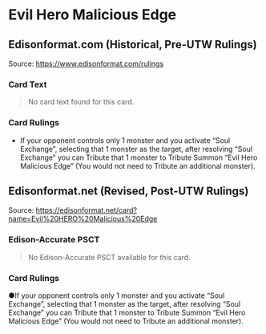 # Evil Hero Malicious Edge

## Edisonformat.com (Historical, Pre-UTW Rulings)

Source: https://www.edisonformat.com/rulings

### Card Text

> No card text found for this card.

### Card Rulings

*   If your opponent controls only 1 monster and you activate “Soul Exchange”, selecting that 1 monster as the target, after resolving “Soul Exchange” you can Tribute that 1 monster to Tribute Summon “Evil Hero Malicious Edge” (You would not need to Tribute an additional monster).

## Edisonformat.net (Revised, Post-UTW Rulings)

Source: https://edisonformat.net/card?name=Evil%20HERO%20Malicious%20Edge

### Edison-Accurate PSCT

> No Edison-Accurate PSCT available for this card.

### Card Rulings

●If your opponent controls only 1 monster and you activate “Soul Exchange”, selecting that 1 monster as the target, after resolving “Soul Exchange” you can Tribute that 1 monster to Tribute Summon “Evil Hero Malicious Edge” (You would not need to Tribute an additional monster).
            